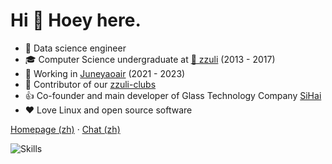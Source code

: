 # Hi 👋 Hoey here.

* 🎈 Data science engineer
* 🎓 Computer Science undergraduate at [🏫 zzuli](http://www.zzuli.edu.cn/) (2013 - 2017)
* 🌱 Working in [Juneyaoair](http://www.juneyaoair.com/index.aspx) (2021 - 2023)
* 🌟 Contributor of our [zzuli-clubs](https://github.com/zzuliACGN)
* 👍 Co-founder and main developer of Glass Technology Company [SiHai](http://www.sihai.ml/)
* ❤️ Love Linux and open source software

[Homepage (zh)](https://hoey.tk) · [Chat (zh)](https://chat.hoey.tk) 

![Skills](https://skillicons.dev/icons?i=raspberrypi,java,scala,py,r,lua,spring,idea,bash,docker,git,md,maven,vim,linux,vscode,github,gitlab,html,js,jenkins,jquery,linkedin,mysql,netlify,nginx,nodejs,php,postgres,pr,redis,regex,rocket,vue,wordpress,css,flink)
